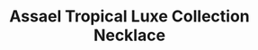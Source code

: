 ---
title: Assael Tropical Luxe Collection Necklace
description: This vibrant necklace composed of lushly hued gemstones is a spectacular way to make the grandest of entrances.
specs: '13.8 - 8.0mm Multicolored South Sea Cultured Pearls with 9.68 carats of White Diamonds, 51.89 carats of Multicolored Sapphires and 6.261 carats of Tsavorite Garnets, set in 18K White Gold.'
images:
  - image_path: /uploads/assael-tropical-luxe-collection-necklace.png
_category:
order_number: 6
categories:
  - necklaces
---